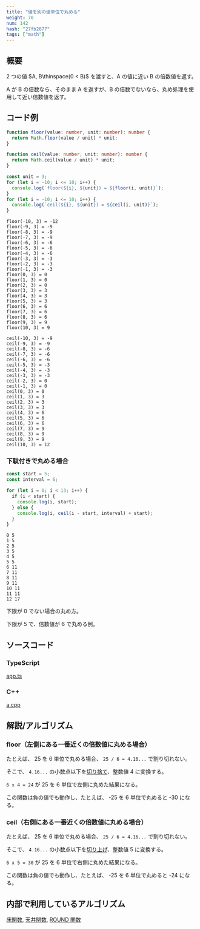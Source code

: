 ```yaml
---
title: "値を別の値単位で丸める"
weight: 70
num: 142
hash: "27fb2877"
tags: ["math"]
---
```


## 概要

2 つの値 $A, B\thinspace(0 < B)$ を渡すと、A の値に近い B の倍数値を返す。

A が B の倍数なら、そのまま A を返すが、B の倍数でないなら、丸め処理を使用して近い倍数値を返す。

## コード例

```typescript
function floor(value: number, unit: number): number {
  return Math.floor(value / unit) * unit;
}

function ceil(value: number, unit: number): number {
  return Math.ceil(value / unit) * unit;
}
```

```typescript
const unit = 3;
for (let i = -10; i <= 10; i++) {
  console.log(`floor(${i}, ${unit}) = ${floor(i, unit)}`);
}
for (let i = -10; i <= 10; i++) {
  console.log(`ceil(${i}, ${unit}) = ${ceil(i, unit)}`);
}
```

```text
floor(-10, 3) = -12
floor(-9, 3) = -9
floor(-8, 3) = -9
floor(-7, 3) = -9
floor(-6, 3) = -6
floor(-5, 3) = -6
floor(-4, 3) = -6
floor(-3, 3) = -3
floor(-2, 3) = -3
floor(-1, 3) = -3
floor(0, 3) = 0
floor(1, 3) = 0
floor(2, 3) = 0
floor(3, 3) = 3
floor(4, 3) = 3
floor(5, 3) = 3
floor(6, 3) = 6
floor(7, 3) = 6
floor(8, 3) = 6
floor(9, 3) = 9
floor(10, 3) = 9

ceil(-10, 3) = -9
ceil(-9, 3) = -9
ceil(-8, 3) = -6
ceil(-7, 3) = -6
ceil(-6, 3) = -6
ceil(-5, 3) = -3
ceil(-4, 3) = -3
ceil(-3, 3) = -3
ceil(-2, 3) = 0
ceil(-1, 3) = 0
ceil(0, 3) = 0
ceil(1, 3) = 3
ceil(2, 3) = 3
ceil(3, 3) = 3
ceil(4, 3) = 6
ceil(5, 3) = 6
ceil(6, 3) = 6
ceil(7, 3) = 9
ceil(8, 3) = 9
ceil(9, 3) = 9
ceil(10, 3) = 12
```

### 下駄付きで丸める場合

```typescript
const start = 5;
const interval = 6;

for (let i = 0; i < 13; i++) {
  if (i < start) {
    console.log(i, start);
  } else {
    console.log(i, ceil(i - start, interval) + start);
  }
}
```

```text
0 5
1 5
2 5
3 5
4 5
5 5
6 11
7 11
8 11
9 11
10 11
11 11
12 17
```

下限が 0 でない場合の丸め方。

下限が 5 で、倍数値が 6 で丸める例。

## ソースコード

### TypeScript

[app.ts](./static/code/27fb2877/app.ts)

### C++

[a.cpp](./static/code/27fb2877/a.cpp)

## 解説/アルゴリズム

### floor（左側にある一番近くの倍数値に丸める場合）

たとえば、 25 を 6 単位で丸める場合、 `25 / 6 = 4.16...` で割り切れない。

そこで、 `4.16...` の小数点以下を[切り捨て](/0fd2eac9)、整数値 4 に変換する。

`6 x 4 = 24` が 25 を 6 単位で左側に丸めた結果になる。

この関数は負の値でも動作し、たとえば、 -25 を 6 単位で丸めると -30 になる。

### ceil（右側にある一番近くの倍数値に丸める場合）

たとえば、 25 を 6 単位で丸める場合、 `25 / 6 = 4.16...` で割り切れない。

そこで、 `4.16...` の小数点以下を[切り上げ](/286b997e)、整数値 5 に変換する。

`6 x 5 = 30` が 25 を 6 単位で右側に丸めた結果になる。

この関数は負の値でも動作し、たとえば、 -25 を 6 単位で丸めると -24 になる。

## 内部で利用しているアルゴリズム

[床関数](/0fd2eac9), [天井関数](/286b997e), [ROUND 関数](/6425003d)

